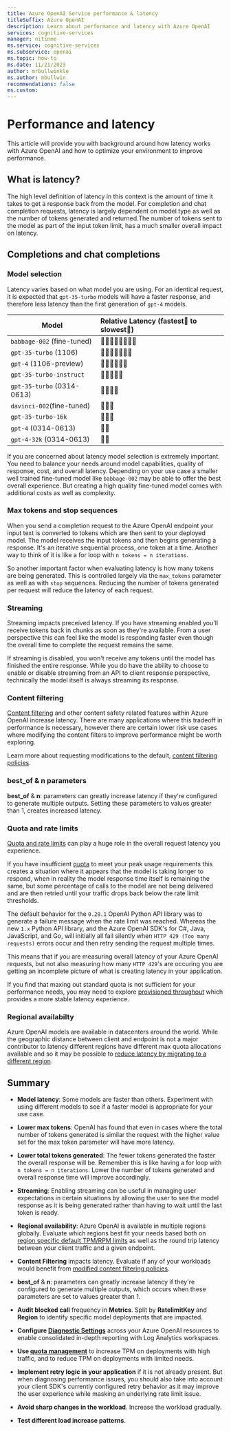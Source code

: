 ```yaml
---
title: Azure OpenAI Service performance & latency
titleSuffix: Azure OpenAI
description: Learn about performance and latency with Azure OpenAI
services: cognitive-services
manager: nitinme
ms.service: cognitive-services
ms.subservice: openai
ms.topic: how-to
ms.date: 11/21/2023
author: mrbullwinkle 
ms.author: mbullwin
recommendations: false
ms.custom:
---
```


# Performance and latency

This article will provide you with background around how latency works with Azure OpenAI and how to optimize your environment to improve performance.

## What is latency?

The high level definition of latency in this context is the amount of time it takes to get a response back from the model. For completion and chat completion requests, latency is largely dependent on model type as well as the number of tokens generated and returned.The number of tokens sent to the model as part of the input token limit, has a much smaller overall impact on latency.

## Completions and chat completions

### Model selection

Latency varies based on what model you are using. For an identical request, it is expected that `gpt-35-turbo` models will have a faster response, and therefore less latency than the first generation of `gpt-4` models.

|Model|Relative Latency (fastest🚀 to slowest🐢)|
|---|:---|
|`babbage-002` (fine-tuned)|🚀🚀🚀🚀🚀🚀🚀🚀  |
| `gpt-35-turbo` (1106) |  🚀🚀🚀🚀🚀🚀🚀   |
| `gpt-4` (1106-preview) | 🚀🚀🚀🚀🚀🚀 |
| `gpt-35-turbo-instruct`| 🚀🚀🚀🚀🚀  |
| `gpt-35-turbo` (0314-0613) |🚀🚀🚀🚀  |
| `davinci-002`(fine-tuned) |🚀🚀🚀 
| `gpt-35-turbo-16k` | 🚀🚀🚀 |
| `gpt-4` (0314-0613) | 🚀🚀 |
| `gpt-4-32k` (0314-0613) |🐢🚀 |

If you are concerned about latency model selection is extremely important. You need to balance your needs around model capabilities, quality of response, cost, and overall latency. Depending on your use case a smaller well trained fine-tuned model like `babbage-002` may be able to offer the best overall experience. But creating a high quality fine-tuned model comes with additional costs as well as complexity.  

<!--
Questions:
1. Can we provide an ordered list of models from fastest to slowest from a latency perspective? 
2. Is it possible to have noticable regional differences between model latency in the sense of in Region A model is running on A100s, whereas in Region B the identical model is running on H100's. Is each class of model always running on the same speed underlying hardware? 
 -->

### Max tokens and stop sequences

When you send a completion request to the Azure OpenAI endpoint your input text is converted to tokens which are then sent to your deployed model. The model receives the input tokens and then begins generating a response. It's an iterative sequential process, one token at a time. Another way to think of it is like a for loop with `n tokens = n iterations`.

So another important factor when evaluating latency is how many tokens are being generated. This is controlled largely via the `max_tokens` parameter as well as with `stop` sequences. Reducing the number of tokens generated per request will reduce the latency of each request.
<!--
Question:
1. What is the default max_token value for each model spec says 16 is default but does this vary?
 -->

### Streaming

Streaming impacts preceived latency. If you have streaming enabled you'll receive tokens back in chunks as soon as they're available. From a user perspective this can feel like the model is responding faster even though the overall time to complete the request remains the same.

If streaming is disabled, you won't receive any tokens until the model has finished the entire response. While you do have the ability to choose to enable or disable streaming from an API to client response perspective, technically the model itself is always streaming its response.

### Content filtering

[Content filtering](../concepts/content-filter.md) and other content safety related features within Azure OpenAI increase latency. There are many applications where this tradeoff in performance is necessary, however there are certain lower risk use cases where modifying the content filters to improve performance might be worth exploring.

Learn more about requesting modifications to the default, [content filtering policies](./content-filters.md).

<!--
Question:

1. I have heard about deferred safety in shiproom? (Is this released for Azure OpenAI 3P, how do customers access this?)
2. If I set content filtering to high only does this improve latency or is this ultimately the same whereby latency is only improved if content filtering is off altogether or deferred safety is used?
 -->

### best_of & n parameters

**best_of** & **n**: parameters can greatly increase latency if they're configured to generate multiple outputs. Setting these parameters to values greater than 1, creates increased latency.

### Quota and rate limits

[Quota and rate limits](./quota.md) can play a huge role in the overall request latency you experience.

If you have insufficient [quota](./quota.md) to meet your peak usage requirements this creates a situation where it appears that the model is taking longer to respond, when in reality the model response time itself is remaining the same, but some percentage of calls to the model are not being delivered and are then retried until your traffic drops back below the rate limit thresholds.

The default behavior for the `0.28.1` OpenAI Python API library was to generate a failure message when the rate limit was reached. Whereas the new `1.x` Python API library, and the Azure OpenAI SDK's for C#, Java, JavaScript, and Go, will initially all fail silently when `HTTP 429 (Too many requests)` errors occur and then retry sending the request multiple times.

This means that if you are measuring overall latency of your Azure OpenAI requests, but not also measuring how many `HTTP 429`'s are occuring you are getting an incomplete picture of what is creating latency in your application.

<!--
Question:
1. I was told by Mona don't use blocked calls this metric is inaccurate, but when I test blocked calls is the only thing recording 429's
2. New Metric is not recording 429's?
 -->

If you find that maxing out standard quota is not sufficient for your performance needs, you may need to explore [provisioned throughout](../concepts/provisioned-throughput.md) which provides a more stable latency experience.

### Regional availabilty

Azure OpenAI models are available in datacenters around the world. While the geographic distance between client and endpoint is not a major contributor to latency different regions have different max quota allocations available and so it may be possible to [reduce latency by migrating to a different region](../quotas-limits.md).

## Summary

* **Model latency**: Some models are faster than others. Experiment with using different models to see if a faster model is appropriate for your use case.

* **Lower max tokens**: OpenAI has found that even in cases where the total number of tokens generated is similar the request with the higher value set for the max token parameter will have more latency.

* **Lower total tokens generated**: The fewer tokens generated the faster the overall response will be. Remember this is like having a for loop with `n tokens = n iterations`. Lower the number of tokens generated and overall response time will improve accordingly.

* **Streaming**: Enabling streaming can be useful in managing user expectations in certain situations by allowing the user to see the model response as it is being generated rather than having to wait until the last token is ready.

* **Regional availability**: Azure OpenAI is available in multiple regions globally. Evaluate which regions best fit your needs based both on [region specific default TPM/RPM limits](../quotas-limits.md) as well as the round trip latency between your client traffic and a given endpoint.  

* **Content Filtering** impacts latency. Evaluate if any of your workloads would benefit from [modified content filtering policies](./content-filters.md).

* **best_of** & **n**: parameters can greatly increase latency if they're configured to generate multiple outputs, which occurs when these parameters are set to values greater than 1.

* **Audit blocked call** frequency in **Metrics**. Split by **RatelimitKey** and **Region** to identify specific model deployments that are impacted.

* **Configure [Diagnostic Settings](/azure/ai-services/openai/how-to/monitoring#configure-diagnostic-settings)** across your Azure OpenAI resources to enable consolidated in-depth reporting with Log Analytics workspaces.

* **Use [quota management](/azure/ai-services/openai/how-to/quota?tabs=rest)** to increase TPM on deployments with high traffic, and to reduce TPM on deployments with limited needs.

* **Implement retry logic in your application** if it is not already present. But when diagnosing performance issues, you should also take into account your client SDK's currently configured retry behavior as it may improve the user experience while masking an underlying rate limit issue.

* **Avoid sharp changes in the workload**. Increase the workload gradually.

* **Test different load increase patterns**.
